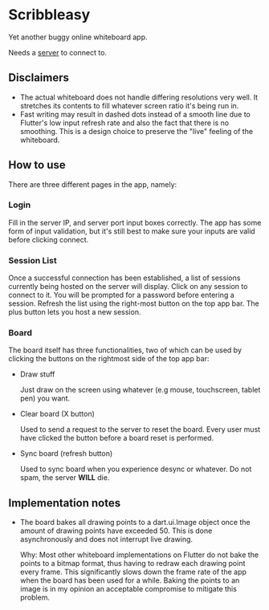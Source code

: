 # Scribbleasy
Yet another buggy online whiteboard app.

Needs a [server](https://github.com/KerakTelor86/ScribbleasyServer) to connect to.

## Disclaimers
- The actual whiteboard does not handle differing resolutions very well. It stretches its contents to fill whatever screen ratio it's being run in.
- Fast writing may result in dashed dots instead of a smooth line due to Flutter's low input refresh rate and also the fact that there is no smoothing. This is a design choice to preserve the "live" feeling of the whiteboard.

## How to use
There are three different pages in the app, namely:
### Login
Fill in the server IP, and server port input boxes correctly. The app has some form of input validation, but it's still best to make sure your inputs are valid before clicking connect.
### Session List
Once a successful connection has been established, a list of sessions currently being hosted on the server will display. Click on any session to connect to it. You will be prompted for a password before entering a session. Refresh the list using the right-most button on the top app bar. The plus button lets you host a new session.
### Board
The board itself has three functionalities, two of which can be used by clicking the buttons on the rightmost side of the top app bar:
- Draw stuff

  Just draw on the screen using whatever (e.g mouse, touchscreen, tablet pen) you want.
  
- Clear board (X button)

  Used to send a request to the server to reset the board. Every user must have clicked the button before a board reset is performed.
  
- Sync board (refresh button)

  Used to sync board when you experience desync or whatever. Do not spam, the server **WILL** die.

## Implementation notes
- The board bakes all drawing points to a dart.ui.Image object once the amount of drawing points have exceeded 50. This is done asynchronously and does not interrupt live drawing.

  Why: Most other whiteboard implementations on Flutter do not bake the points to a bitmap format, thus having to redraw each drawing point every frame. This significantly slows down the frame rate of the app when the board has been used for a while. Baking the points to an image is in my opinion an acceptable compromise to mitigate this problem.
